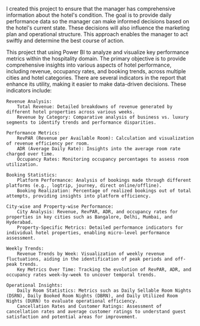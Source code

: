 I created this project to ensure that the manager has comprehensive information about the hotel's condition. The goal is to provide daily performance data so the manager can make informed decisions based on the hotel's current state. These decisions will also influence the marketing plan and operational structure. This approach enables the manager to act swiftly and determine the best course of action.

This project that using Power BI to analyze and visualize key performance metrics within the hospitality domain. The primary objective is to provide comprehensive insights into various aspects of hotel performance, including revenue, occupancy rates, and booking trends, across multiple cities and hotel categories. 
There are several indicators in the report that enhance its utility, making it easier to make data-driven decisions. These indicators include:  

    Revenue Analysis:
        Total Revenue: Detailed breakdowns of revenue generated by different hotel properties across various weeks.
        Revenue by Category: Comparative analysis of business vs. luxury segments to identify trends and performance disparities.

    Performance Metrics:
        RevPAR (Revenue per Available Room): Calculation and visualization of revenue efficiency per room.
        ADR (Average Daily Rate): Insights into the average room rate charged over time.
        Occupancy Rates: Monitoring occupancy percentages to assess room utilization.

    Booking Statistics:
        Platform Performance: Analysis of bookings made through different platforms (e.g., logtrip, journey, direct online/offline).
        Booking Realization: Percentage of realized bookings out of total attempts, providing insights into platform efficiency.

    City-wise and Property-wise Performance:
        City Analysis: Revenue, RevPAR, ADR, and occupancy rates for properties in key cities such as Bangalore, Delhi, Mumbai, and Hyderabad.
        Property-Specific Metrics: Detailed performance indicators for individual hotel properties, enabling micro-level performance assessment.

    Weekly Trends:
        Revenue Trends by Week: Visualization of weekly revenue fluctuations, aiding in the identification of peak periods and off-peak trends.
        Key Metrics Over Time: Tracking the evolution of RevPAR, ADR, and occupancy rates week-by-week to uncover temporal trends.

    Operational Insights:
        Daily Room Statistics: Metrics such as Daily Sellable Room Nights (DSRN), Daily Booked Room Nights (DBRN), and Daily Utilized Room Nights (DURN) to evaluate operational efficiency.
        Cancellation Rates and Customer Ratings: Assessment of cancellation rates and average customer ratings to understand guest satisfaction and potential areas for improvement.
